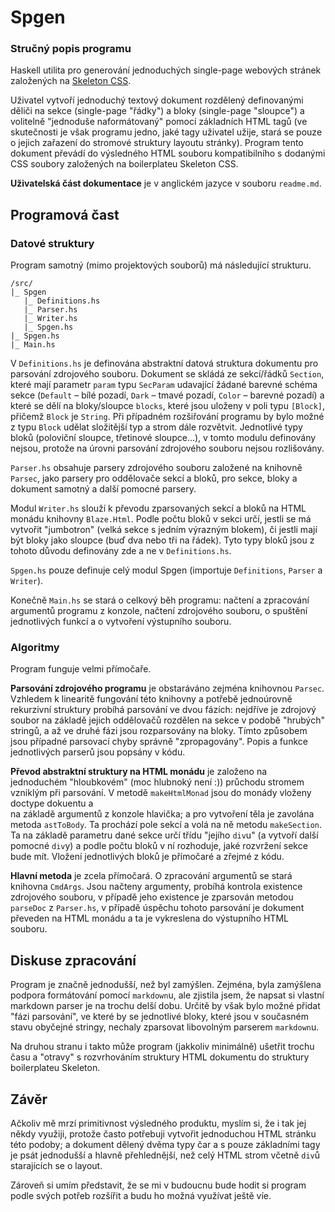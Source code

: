 
Spgen
=====

### Stručný popis programu
Haskell utilita pro generování jednoduchých single-page webových
stránek založených na [Skeleton CSS](http://getskeleton.com).

Uživatel vytvoří jednoduchý textový dokument rozdělený definovanými děliči
na sekce (single-page "řádky") a bloky (single-page "sloupce")
a volitelně "jednoduše naformátovaný" pomocí základních HTML tagů
(ve skutečnosti je však programu jedno, jaké tagy uživatel užije,
stará se pouze o jejich zařazení do stromové struktury layoutu stránky).
Program tento dokument převádí do výsledného HTML souboru kompatibilního
s dodanými CSS soubory založených na boilerplateu Skeleton CSS.

__Uživatelská část dokumentace__ je v anglickém jazyce v souboru `readme.md`.

Programová čast
---------------

### Datové struktury
Program samotný (mimo projektových souborů) má následující strukturu.

```
/src/
|_ Spgen
   |_ Definitions.hs
   |_ Parser.hs
   |_ Writer.hs
   |_ Spgen.hs
|_ Spgen.hs
|_ Main.hs
```

V `Definitions.hs` je definována abstraktní datová struktura dokumentu
pro parsování zdrojového souboru. Dokument se skládá ze sekcí/řádků `Section`,
které mají parametr `param` typu `SecParam` udavající žádané barevné schéma sekce
(`Default` – bílé pozadí, `Dark` – tmavé pozadí, `Color` – barevné pozadí)
a které se dělí na bloky/sloupce `blocks`, které jsou uloženy v poli typu
`[Block]`, přičemž `Block` je `String`. Při případném rozšiřování programu
by bylo možné z typu `Block` udělat složitější typ a strom dále rozvětvit.
Jednotlivé typy bloků (poloviční sloupce, třetinové sloupce...),
v tomto modulu definovány nejsou, protože na úrovni parsování zdrojového
souboru nejsou rozlišovány.

`Parser.hs` obsahuje parsery zdrojového souboru založené na knihovně `Parsec`,
jako parsery pro oddělovače sekcí a bloků, pro sekce, bloky a dokument samotný a další pomocné parsery.

Modul `Writer.hs` slouží k převodu zparsovaných sekcí a bloků na HTML monádu
knihovny `Blaze.Html`. Podle počtu bloků v sekci určí, jestli se má vytvořit
"jumbotron" (velká sekce s jedním výrazným blokem), či jestli mají být bloky
jako sloupce (buď dva nebo tři na řádek). Tyto typy bloků jsou z tohoto důvodu
definovány zde a ne v `Definitions.hs`.

`Spgen.hs` pouze definuje celý modul Spgen (importuje `Definitions`, `Parser`
a `Writer`).

Konečně `Main.hs` se stará o celkový běh programu: načtení a zpracování argumentů
programu z konzole, načtení zdrojového souboru, o spuštění jednotlivých funkcí a o vytvoření výstupního souboru.

### Algoritmy
Program funguje velmi přímočaře.

__Parsování zdrojového programu__ je obstaráváno zejména knihovnou `Parsec`.
Vzhledem k linearitě fungování této knihovny a potřebě jednoúrovně rekurzivní
struktury probíhá parsování ve dvou fázích: nejdříve je zdrojový soubor
na základě jejich oddělovačů rozdělen na sekce v podobě "hrubých" stringů,
a až ve druhé fázi jsou rozparsovány na bloky. Tímto způsobem jsou případné
parsovací chyby správně "zpropagovány". Popis a funkce jednotlivých parserů jsou
popsány v kódu.

__Převod abstraktní struktury na HTML monádu__ je založeno na jednoduchém
"hloubkovém" (moc hlubnoký není :)) průchodu stromem vzniklým při parsování.
V metodě `makeHtmlMonad` jsou do monády vloženy doctype dokuentu a  
na základě argumentů z konzole hlavička; a pro vytvoření těla je zavolána
metoda `astToBody`. Ta prochází pole sekcí a volá na ně metodu `makeSection`.
Ta na základě parametru dané sekce určí třídu "jejího `div`u" (a vytvoří
další pomocné `div`y) a podle počtu bloků v ní rozhoduje, jaké rozvržení
sekce bude mít. Vložení jednotlivých bloků je přímočaré a zřejmé z kódu.

__Hlavní metoda__ je zcela přímočará. O zpracování argumentů se stará knihovna
`CmdArgs`. Jsou načteny argumenty, probíhá kontrola existence zdrojového souboru,
v případě jeho existence je zparsován metodou `parseDoc` z `Parser.hs`, v případě
úspěchu tohoto parsování je dokument převeden na HTML monádu a ta je vykreslena
do výstupního HTML souboru.

Diskuse zpracování
------------------
Program je značně jednodušší, než byl zamýšlen. Zejména, byla
zamýšlena podpora formátování pomocí `markdown`u, ale zjistila jsem, že napsat
si vlastní markdown parser je na trochu delší dobu. Určitě by však bylo
možné přidat "fázi parsování", ve které by se jednotlivé bloky, které jsou
v současném stavu obyčejné stringy, nechaly zparsovat libovolným parserem
`markdown`u.

Na druhou stranu i takto může program (jakkoliv minimálně) ušetřit trochu času
a "otravy" s rozvrhováním struktury HTML dokumentu do struktury boilerplateu
Skeleton.

Závěr
-----
Ačkoliv mě mrzí primitivnost výsledného produktu, myslím si, že i tak jej
někdy využiji, protože často potřebuji vytvořit jednoduchou HTML stránku
této podoby; a dokument dělený dvěma typy čar a s pouze základními tagy je
psát jednodušší a hlavně přehlednější, než celý HTML strom včetně `div`ů
starajících se o layout.

Zároveň si umím představit, že se mi v budoucnu bude hodit si program podle
svých potřeb rozšířit a budu ho možná využívat ještě víe.
